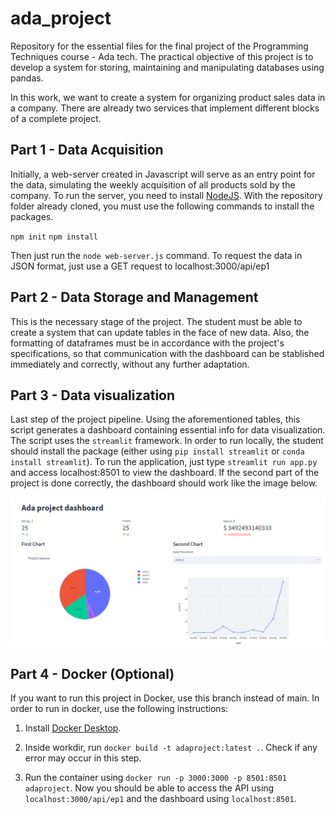 # ada_project

Repository for the essential files for the final project of the Programming Techniques course - Ada tech. The practical objective of this project is to develop a system for storing, maintaining and manipulating databases using pandas.

In this work, we want to create a system for organizing product sales data in a company. There are already two services that implement different blocks of a complete project.

## Part 1 - Data Acquisition
Initially, a web-server created in Javascript will serve as an entry point for the data, simulating the weekly acquisition of all products sold by the company. To run the server, you need to install [NodeJS](https://nodejs.org/en/). With the repository folder already cloned, you must use the following commands to install the packages.

`npm init`
`npm install`

Then just run the `node web-server.js` command. To request the data in JSON format, just use a GET request to localhost:3000/api/ep1

## Part 2 - Data Storage and Management

This is the necessary stage of the project. The student must be able to create a system that can update tables in the face of new data. Also, the formatting of dataframes must be in accordance with the project's specifications, so that communication with the dashboard can be stablished immediately and correctly, without any further adaptation. 

## Part 3 - Data visualization

Last step of the project pipeline. Using the aforementioned tables, this script generates a dashboard containing essential info for data visualization. The script uses the `streamlit` framework. In order to run locally, the student should install the package (either using `pip install streamlit` or `conda install streamlit`). To run the application, just type `streamlit run app.py` and access localhost:8501 to view the dashboard. If the second part of the project is done correctly, the dashboard should work like the image below.

![example](https://github.com/mdrs-thiago/ada_project/blob/492aafd0f66fdb37fec04a4e72c085ca7aba87f1/ada_project_dashboard.png)

## Part 4 - Docker (Optional)

If you want to run this project in Docker, use this branch instead of main. In order to run in docker, use the following instructions:

1. Install [Docker Desktop](https://docs.docker.com/desktop/install/windows-install/).

2. Inside workdir, run `docker build -t adaproject:latest .`. Check if any error may occur in this step.

3. Run the container using `docker run -p 3000:3000 -p 8501:8501 adaproject`. Now you should be able to access the API using `localhost:3000/api/ep1` and the dashboard using `localhost:8501`.